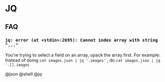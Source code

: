 # JQ

## FAQ

### `jq: error (at <stdin>:2695): Cannot index array with string "..."`

You're trying to select a field on an array, upack the array first. For example: Instead of doing `cat images.json | jq '.images'` , do `cat images.json | jq '.[].images`

@json @shell @jq

